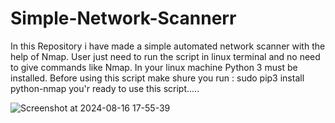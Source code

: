 # Simple-Network-Scannerr
In this Repository i have made a simple automated network scanner with the help of Nmap. User just need to run the script in linux terminal and no need to give commands like Nmap.
In your linux machine Python 3 must be installed.
Before using this script make shure you run : sudo pip3 install python-nmap 
you'r ready to use this script.....


![Screenshot at 2024-08-16 17-55-39](https://github.com/user-attachments/assets/137cad29-5680-4a10-974e-11936d3fa83b)
